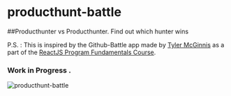 # producthunt-battle
##Producthunter vs Producthunter. Find out which hunter wins

P.S. : This is inspired by the Github-Battle app made by [Tyler McGinnis](https://github.com/tylermcginnis) as a part of the [ReactJS Program Fundamentals Course](http://www.reactjsprogram.com/).  

### Work in Progress . 
![producthunt-battle](https://cloud.githubusercontent.com/assets/7839739/13578247/cced4180-e4bc-11e5-8837-cf2e7b713bff.JPG)


